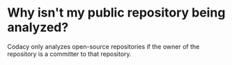 # Why isn't my public repository being analyzed?

Codacy only analyzes open-source repositories if the owner of the repository is a committer to that repository.
